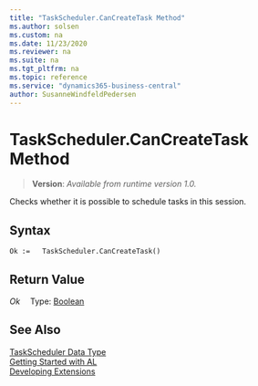 ```yaml
---
title: "TaskScheduler.CanCreateTask Method"
ms.author: solsen
ms.custom: na
ms.date: 11/23/2020
ms.reviewer: na
ms.suite: na
ms.tgt_pltfrm: na
ms.topic: reference
ms.service: "dynamics365-business-central"
author: SusanneWindfeldPedersen
---
```

[//]: # (START>DO_NOT_EDIT)
[//]: # (IMPORTANT:Do not edit any of the content between here and the END>DO_NOT_EDIT.)
[//]: # (Any modifications should be made in the .xml files in the ModernDev repo.)
# TaskScheduler.CanCreateTask Method
> **Version**: _Available from runtime version 1.0._

Checks whether it is possible to schedule tasks in this session.


## Syntax
```
Ok :=   TaskScheduler.CanCreateTask()
```


## Return Value
*Ok*
&emsp;Type: [Boolean](../boolean/boolean-data-type.md)



[//]: # (IMPORTANT: END>DO_NOT_EDIT)
## See Also
[TaskScheduler Data Type](taskscheduler-data-type.md)  
[Getting Started with AL](../../devenv-get-started.md)  
[Developing Extensions](../../devenv-dev-overview.md)